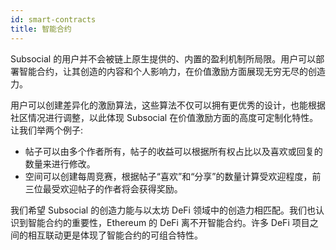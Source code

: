 ```yaml
---
id: smart-contracts
title: 智能合约
---
```


Subsocial 的用户并不会被链上原生提供的、内置的盈利机制所局限。用户可以部署智能合约，让其创造的内容和个人影响力，在价值激励方面展现无穷无尽的创造力。

用户可以创建差异化的激励算法，这些算法不仅可以拥有更优秀的设计，也能根据社区情况进行调整，以此体现 Subsocial 在价值激励方面的高度可定制化特性。让我们举两个例子:

- 帖子可以由多个作者所有，帖子的收益可以根据所有权占比以及喜欢或回复的数量来进行修改。
- 空间可以创建每周竞赛，根据帖子“喜欢”和“分享”的数量计算受欢迎程度，前三位最受欢迎帖子的作者将会获得奖励。

我们希望 Subsocial 的创造力能与以太坊 DeFi 领域中的创造力相匹配。我们也认识到智能合约的重要性，Ethereum 的 DeFi 离不开智能合约。许多 DeFi 项目之间的相互联动更是体现了智能合约的可组合特性。
